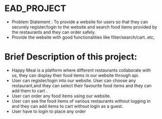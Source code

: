 # EAD_PROJECT

* Problem Statement : To provide a website for users so that they can securely register/login to the website and search food items provided by the restaurants and they can order safely.
* Provide the website with good functionalities like filter/search/cart..etc,

# Brief Description of this project:
* Happy Meal is a platform where different restaurants collaborate with us, they can display their food items in our website through api.
* User can register/login into our website. User can choose any restaurant,and they can select their favourite food items and they can add them to cart .
* User can order any food items using our website.
* User can see the food items of various restaurants without logging in and they can add items to cart without login as a guest.
* User have to login to place any order
